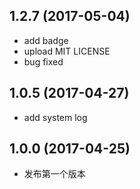 ## 1.2.7 (2017-05-04)
* add badge 
* upload MIT LICENSE
* bug fixed

## 1.0.5 (2017-04-27)
* add system log

## 1.0.0 (2017-04-25)
* 发布第一个版本